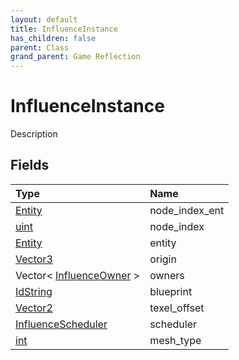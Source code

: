 ```yaml
---
layout: default
title: InfluenceInstance
has_children: false
parent: Class
grand_parent: Game Reflection
---
```

# InfluenceInstance
Description 

## Fields

| Type | Name |
|:----------|:--------------|
| [Entity](/riftbreaker-wiki/docs/game-reflection/classes/entity/) | node_index_ent |
| [uint](/riftbreaker-wiki/docs/game-reflection/components/uint/) | node_index |
| [Entity](/riftbreaker-wiki/docs/game-reflection/classes/entity/) | entity |
| [Vector3](/riftbreaker-wiki/docs/game-reflection/classes/vector3/) | origin |
| Vector< [InfluenceOwner](/riftbreaker-wiki/docs/game-reflection/classes/influence_owner/) > | owners |
| [IdString](/riftbreaker-wiki/docs/game-reflection/components/id_string/) | blueprint |
| [Vector2](/riftbreaker-wiki/docs/game-reflection/classes/vector2/) | texel_offset |
| [InfluenceScheduler](/riftbreaker-wiki/docs/game-reflection/classes/influence_scheduler/) | scheduler |
| [int](/riftbreaker-wiki/docs/game-reflection/enums/int/) | mesh_type |

